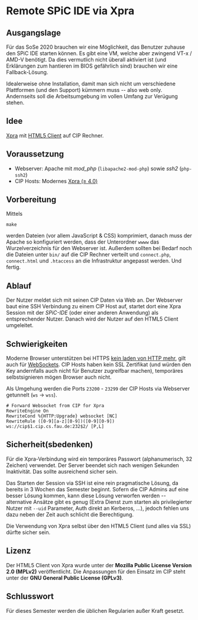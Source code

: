 Remote SPiC IDE via Xpra
========================

Ausgangslage
------------

Für das SoSe 2020 brauchen wir eine Möglichkeit, das Benutzer zuhause den SPiC IDE starten können.
Es gibt eine VM, welche aber zwingend VT-x / AMD-V benötigt.
Da dies vermutlich nicht überall aktiviert ist (und Erklärungen zum hantieren im BIOS gefährlich sind) brauchen wir eine Fallback-Lösung.

Idealerweise ohne Installation, damit man sich nicht um verschiedene Plattformen (und den Support) kümmern muss -- also web only.
Andernseits soll die Arbeitsumgebung im vollen Umfang zur Verügung stehen.


Idee
----

[Xpra](https://xpra.org/) mit [HTML5 Client](https://xpra.org/trac/wiki/Clients/HTML5) auf CIP Rechner.


Voraussetzung
-------------

 - Webserver: Apache mit *mod_php* (`libapache2-mod-php`) sowie *ssh2* (`php-ssh2`)
 - CIP Hosts: Modernes [Xpra (≥ 4.0)](https://xpra.org/trac/wiki/Download#Linux)


Vorbereitung
------------

Mittels

    make

werden Dateien (vor allem JavaScript & CSS) komprimiert, danach muss der Apache so konfiguriert werden, dass der Unterordner `wwww` das Wurzelverzeichnis für den Webserver ist.
Außerdem sollten bei Bedarf noch die Dateien unter `bin/` auf die CIP Rechner verteilt und `connect.php`, `connect.html` und `.htaccess` an die Infrastruktur angepasst werden.
Und fertig.


Ablauf
------

Der Nutzer meldet sich mit seinen CIP Daten via Web an.
Der Webserver baut eine SSH Verbindung zu einem CIP Host auf, startet dort eine Xpra Session mit der *SPiC-IDE* (oder einer anderen Anwendung) als entsprechender Nutzer.
Danach wird der Nutzer auf den HTML5 Client umgeleitet.


Schwierigkeiten
---------------

Moderne Browser unterstützen bei HTTPS [kein laden von HTTP mehr](https://blog.chromium.org/2019/10/no-more-mixed-messages-about-https.html), gilt auch für [WebSockets](https://de.wikipedia.org/wiki/WebSocket).
CIP Hosts haben kein SSL Zertifikat (und würden den Key andernfalls auch nicht für Benutzer zugreifbar machen), temporäres selbstsignieren mögen Browser auch nicht.

Als Umgehung werden die Ports `23200` - `23299` der CIP Hosts via Webserver getunnelt (`ws` → `wss`).

    # Forward Websocket from CIP for Xpra
    RewriteEngine On
    RewriteCond %{HTTP:Upgrade} websocket [NC]
    RewriteRule ([0-9][a-z][0-9])([0-9][0-9])    ws://cip$1.cip.cs.fau.de:232$2/ [P,L]



Sicherheit(sbedenken)
---------------------

Für die Xpra-Verbindung wird ein temporäres Passwort (alphanumerisch, 32 Zeichen) verwendet. Der Server beendet sich nach wenigen Sekunden Inaktivität. Das sollte ausreichend sicher sein.

Das Starten der Session via SSH ist eine rein pragmatische Lösung, da bereits in 3 Wochen das Semester beginnt.
Sofern die CIP Admins auf eine besser Lösung kommen, kann diese Lösung verworfen werden -- alternative Ansätze gibt es genug (Extra Dienst zum starten als privilegierter Nutzer mit `--uid` Parameter, Auth direkt an Kerberos, ...), jedoch fehlen uns dazu neben der Zeit auch schlicht die Berechtigung.

Die Verwendung von Xpra selbst über den HTML5 Client (und alles via SSL) dürfte sicher sein.


Lizenz
------

Der HTML5 Client von Xpra wurde unter der **Mozilla Public License Version 2.0 (MPLv2)** veröffentlicht.
Die Anpassungen für den Einsatz im CIP steht unter der **GNU General Public License (GPLv3)**.


Schlusswort
-----------

Für dieses Semester werden die üblichen Regularien außer Kraft gesetzt.
